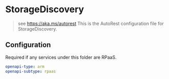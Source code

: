 # StorageDiscovery

> see https://aka.ms/autorest
> This is the AutoRest configuration file for StorageDiscovery.

## Configuration

Required if any services under this folder are RPaaS.

```yaml
openapi-type: arm
openapi-subtype: rpaas
```
